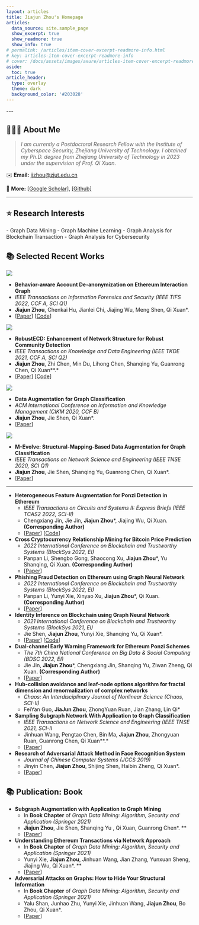 ```yaml
---
layout: articles
title: Jiajun Zhou's Homepage
articles:
  data_source: site.sample_page
  show_excerpt: true
  show_readmore: true
  show_info: true
# permalink: /articles/item-cover-excerpt-readmore-info.html
# key: articles-item-cover-excerpt-readmore-info
# cover: /docs/assets/images/axure/articles-item-cover-excerpt-readmore-info.jpg
aside:
  toc: true
article_header:
  type: overlay
  theme: dark
  background_color: '#203028'
---
```



<div class="article__content" markdown="1">
---
</div>

## 💁🏻‍♂️ About Me

> *I am currently a Postdoctoral Research Fellow with the Institute of Cyberspace Security, Zhejiang University of Technology. I obtained my Ph.D. degree from Zhejiang University of Technology in 2023 under the supervision of Prof. Qi Xuan.*

✉️ **Email:**  [jjzhou@zjut.edu.cn](https://exmail.qq.com/)

🔗 **More:**  [[Google Scholar]](https://scholar.google.com.hk/citations?user=IeL03fYAAAAJ&hl=en), [[Github]](https://github.com/jjzhou012)

---

## ⭐ Research Interests
<div class="article__content" markdown="1">
  - Graph Data Mining
  - Graph Machine Learning
  - Graph Analysis for Blockchain Transaction
  - Graph Analysis for Cybersecurity
</div>

  
## 📚 Selected Recent Works

<div class="article-list items items--divided">
      <article class="item">
        <div class="item__image">
          <!-- image -->
          <img class="image" src="image/IEEE-TIFS-2022.png">
        </div>
        <div class="item__content">
        <!-- <header><a href="/jekyll-TeXt-theme/page/single.html"><h2 itemprop="headline" class="item__header">Page - Single</h2></a></header> -->
          <div class="item__description"><div class="article__content" itemprop="description articleBody">
            <!-- description -->
          <div class="article__content" markdown="1">

  - **Behavior-aware Account De-anonymization on Ethereum Interaction Graph**
  - *IEEE Transactions on Information Forensics and Security (IEEE TIFS 2022, CCF A, SCI Q1)*
  - **Jiajun Zhou**, Chenkai Hu, Jianlei Chi, Jiajing Wu, Meng Shen, Qi Xuan*.
  - [[Paper](https://arxiv.org/abs/2203.09360)] [[Code](https://github.com/jjzhou012/Ethident)]
</div></div></div></div></article>
<!--  -->
<!--  -->
      <article class="item">
        <div class="item__image">
          <!-- image -->
          <img class="image" src="image/IEEE-TKDE-2022.png">
        </div>
        <div class="item__content">
        <!-- <header><a href="/jekyll-TeXt-theme/page/single.html"><h2 itemprop="headline" class="item__header">Page - Single</h2></a></header> -->
          <div class="item__description"><div class="article__content" itemprop="description articleBody">
            <!-- description -->
          <div class="article__content" markdown="1">

  - **RobustECD: Enhancement of Network Structure for Robust Community Detection**
  - *IEEE Transactions on Knowledge and Data Engineering (IEEE TKDE 2021, CCF A, SCI Q2)*
  - **Jiajun Zhou**, Zhi Chen, Min Du, Lihong Chen, Shanqing Yu, Guanrong Chen, Qi Xuan**.*
  - [[Paper](https://ieeexplore.ieee.org/document/9454336)] [[Code](https://github.com/jjzhou012/RobustECD)]
</div></div></div></div></article>
<!--  -->
<!--  -->
      <article class="item">
        <div class="item__image">
          <!-- image -->
          <img class="image" src="image/CIKM-2020.png">
        </div>
        <div class="item__content">
        <!-- <header><a href="/jekyll-TeXt-theme/page/single.html"><h2 itemprop="headline" class="item__header">Page - Single</h2></a></header> -->
          <div class="item__description"><div class="article__content" itemprop="description articleBody">
            <!-- description -->
          <div class="article__content" markdown="1">

  - **Data Augmentation for Graph Classification**
  - *ACM International Conference on Information and Knowledge Management (CIKM 2020, CCF B)*
  - **Jiajun Zhou**, Jie Shen, Qi Xuan*.
  - [[Paper](https://dl.acm.org/doi/10.1145/3340531.3412086)]
</div></div></div></div></article> 
<!--  -->
      <article class="item">
        <div class="item__image">
          <!-- image -->
          <img class="image" src="image/CIKM-2020.png">
        </div>
        <div class="item__content">
        <!-- <header><a href="/jekyll-TeXt-theme/page/single.html"><h2 itemprop="headline" class="item__header">Page - Single</h2></a></header> -->
          <div class="item__description"><div class="article__content" itemprop="description articleBody">
            <!-- description -->
          <div class="article__content" markdown="1">

  - **M-Evolve: Structural-Mapping-Based Data Augmentation for Graph Classification**
  - *IEEE Transactions on Network Science and Engineering (IEEE TNSE 2020, SCI Q1)*
  - **Jiajun Zhou**, Jie Shen, Shanqing Yu, Guanrong Chen, Qi Xuan*.
  - [[Paper](https://ieeexplore.ieee.org/abstract/document/9237158)]
</div></div></div></div></article> 

</div>



---

- **Heterogeneous Feature Augmentation for Ponzi Detection in Ethereum**
  - *IEEE Transactions on Circuits and Systems II: Express Briefs (IEEE TCAS2 2022, SCI-II)*
  - Chengxiang Jin, Jie Jin, **Jiajun Zhou***, Jiajing Wu, Qi Xuan. **(Corresponding Author)**
  - [[Paper](https://ieeexplore.ieee.org/abstract/document/9781627/)] [[Code](https://github.com/jjzhou012/HFAug)]
- **Cross Cryptocurrency Relationship Mining for Bitcoin Price Prediction**
  - *2022 International Conference on Blockchain and Trustworthy Systems (BlockSys 2022, EI)*
  - Panpan Li, Shengbo Gong, Shaocong Xu, **Jiajun Zhou***, Yu Shanqing, Qi Xuan. **(Corresponding Author)**
  - [[Paper](https://scholar.google.com.hk/citations?view_op=view_citation&hl=en&user=IeL03fYAAAAJ&citation_for_view=IeL03fYAAAAJ:ZeXyd9-uunAC)]
- **Phishing Fraud Detection on Ethereum using Graph Neural Network**
  - *2022 International Conference on Blockchain and Trustworthy Systems (BlockSys 2022, EI)*
  - Panpan Li, Yunyi Xie, Xinyao Xu, **Jiajun Zhou***, Qi Xuan. **(Corresponding Author)**
  - [[Paper](https://arxiv.org/abs/2204.08194)]
- **Identity Inference on Blockchain using Graph Neural Network**
  - *2021 International Conference on Blockchain and Trustworthy Systems (BlockSys 2021, EI)*
  - Jie Shen, **Jiajun Zhou**, Yunyi Xie, Shanqing Yu, Qi Xuan*.
  - [[Paper](https://link.springer.com/chapter/10.1007/978-981-16-7993-3_1)] [[Code](https://github.com/jjzhou012/I2BGNN)]
- **Dual-channel Early Warning Framework for Ethereum Ponzi Schemes**
  - *The 7th China National Conference on Big Data & Social Computing (BDSC 2022, EI)*
  - Jie Jin, **Jiajun Zhou***, Chengxiang Jin, Shanqing Yu, Ziwan Zheng, Qi Xuan. **(Corresponding Author)**
  - [[Paper](https://arxiv.org/abs/2206.07895)]
- **Hub-collision avoidance and leaf-node options algorithm for fractal dimension and renormalization of complex networks**
  - *Chaos: An Interdisciplinary Journal of Nonlinear Science (Chaos, SCI-II)*
  - FeiYan Guo, **JiaJun Zhou**, ZhongYuan Ruan, Jian Zhang, Lin Qi*
- **Sampling Subgraph Network With Application to Graph Classification**
  - *IEEE Transactions on Network Science and Engineering (IEEE TNSE  2021, SCI-II*
  - Jinhuan Wang, Pengtao Chen, Bin Ma, **Jiajun Zhou**, Zhongyuan Ruan, Guanrong Chen, Qi Xuan**.*
  - [[Paper](https://ieeexplore.ieee.org/abstract/document/9547804/)]
- **Research of Adversarial Attack Method in Face Recognition System**
  - *Journal of Chinese Computer Systems (JCCS 2019)*
  - Jinyin Chen, **Jiajun Zhou**, Shijing Shen, Haibin Zheng, Qi Xuan*.
  - [[Paper](http://xwxt.sict.ac.cn/CN/abstract/abstract5069.shtml)]

## 📚 Publication: Book

- **Subgraph Augmentation with Application to Graph Mining**
  - In **Book Chapter** of *Graph Data Mining: Algorithm, Security and Application (Springer 2021)*
  - **Jiajun Zhou**, Jie Shen, Shanqing Yu , Qi Xuan, Guanrong Chen*. **
  - [[Paper](https://link.springer.com/chapter/10.1007/978-981-16-2609-8_4)]
- **Understanding Ethereum Transactions via Network Approach**
  - In **Book Chapter** of *Graph Data Mining: Algorithm, Security and Application (Springer 2021)*
  - Yunyi Xie, **Jiajun Zhou**, Jinhuan Wang, Jian Zhang, Yunxuan Sheng, Jiajing Wu, Qi Xuan*. **
  - [[Paper](https://link.springer.com/chapter/10.1007/978-981-16-2609-8_7)]
- **Adversarial Attacks on Graphs: How to Hide Your Structural Information**
  - In **Book Chapter** of *Graph Data Mining: Algorithm, Security and Application (Springer 2021)*
  - Yalu Shan, Junhao Zhu, Yunyi Xie, Jinhuan Wang, **Jiajun Zhou**, Bo Zhou, Qi Xuan*.
  - [[Paper](https://link.springer.com/chapter/10.1007/978-981-16-2609-8_5)]




<!-- ## 🧑🏻‍💻 **Employment** Experience

**Dec. 2018 - Nov.2019**

### **The Big Search in Cyberspace Research Center**

- **Zhejiang Lab, Hangzhou 311121, China.**
- *Participate in the building of cyberspace intelligent search system. Explore graph inference in finance knowledge graph.*

## 💼 Others

- **Peer review summary**
  - *ACM Computing Surveys*
  - *IEEE Transactions on Network Science and Engineering* -->

